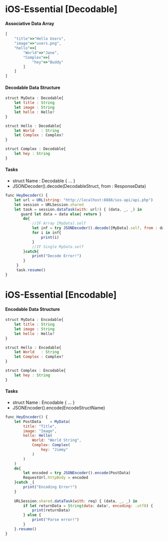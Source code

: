 # iOS-Essential [Decodable]

#### Associative Data Array
```javascript
[
    "title"=>"Hello Users",
    "image"=>"users.png",
    "hello"=>[
        "World"=>"Jane",
        "Complex"=>[
            "hey"=>"Buddy"
        ]
    ]
]
```
#### Decodable Data Structure
```javascript
struct MyData : Decodable{
    let title : String
    let image : String
    let hello : Hello?
}

struct Hello : Decodable{
    let World   : String
    let Complex : Complex?
}

struct Complex : Decodable{
    let hey : String
}
```

#### Tasks
 - struct Name : Decodable { ... }
 - JSONDecoder().decode(DecodableStruct, from : ResponseData)

```javascript
func HeyDecoder() {
    let url = URL(string: "http://localhost:8888/ios-api/api.php")
    let session = URLSession.shared
    let task = session.dataTask(with: url!) { (data, _, _) in
       guard let data = data else{ return }
        do{
            //IF Array [MyData].self
            let inf = try JSONDecoder().decode([MyData].self, from : data)
            for i in inf{
                print(i)
            }
            //IF Single MyData.self
        }catch{
            print("Decode Error!")
        }
     }
     task.resume()
}
```

# iOS-Essential [Encodable]

#### Encodable Data Structure
```javascript
struct MyData : Encodable{
    let title : String
    let image : String
    let hello : Hello?
}

struct Hello : Encodable{
    let World   : String
    let Complex : Complex?
}

struct Complex : Encodable{
    let hey : String
}
```

#### Tasks
 - struct Name : Encodable { ... }
 - JSONEncoder().encode(EncodeStructName)

```javascript
func HeyEncoder() {
    let PostData    = MyData(
        title: "Title",
        image: "Image",
        hello: Hello(
            World: "World String",
            Complex: Complex(
                hey: "Jimmy"
            )
        )
    )
    do{
        let encoded = try JSONEncoder().encode(PostData)
        RequestUrl.httpBody = encoded
    }catch _{
        print("Encoding Error!")
    }
    
    URLSession.shared.dataTask(with: req) { (data, _, _) in
        if let returnData = String(data: data!, encoding: .utf8) {
            print(returnData)
        } else {
            print("Parse error!")
        }
    }.resume()
}
```
